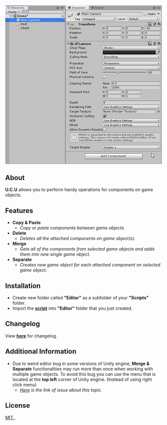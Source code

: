 <p align="center">
  <a href="#"><img src="https://github.com/iozsaygi/unity-component-copier/blob/master/media/v1.4.gif"/></a>
</p>

## About
**U.C.U** allows you to perform handy operations for components on game objects.

## Features
* **Copy & Paste**
    * _Copy or paste components between game objects._
* **Delete** 
    * _Deletes all the attached components on game object(s)._
* **Merge**
    * _Gets all of the components from selected game objects and adds them into new single game object._
* **Separate**
    * _Creates new game object for each attached component on selected game object._

## Installation
* Create new folder called **"Editor"** as a subfolder of your **"Scripts"** folder.
* Import the **[script](https://github.com/iozsaygi/unity-component-utilities/tree/master/unity-component-utilities/Assets/Scripts/Editor/UCU)** into **"Editor"** folder that you just created.

## Changelog
View **[here](https://github.com/iozsaygi/unity-component-copier/blob/master/CHANGELOG.md)** for changelog.

## Additional Information
* Due to weird editor bug in some versions of Unity engine, **Merge & Separate** functionalities may run more than once when working with multiple game objects. To avoid this bug you can use the menu that is located at the **top left** corner of Unity engine. (Instead of using right click menu)
  * _[Here](https://issuetracker.unity3d.com/issues/menuitem-is-executed-more-than-once-when-multiple-objects-are-selected) is the link of issue about this topic._

## License
[MIT.](https://github.com/iozsaygi/unity-component-copier/blob/master/LICENSE).

